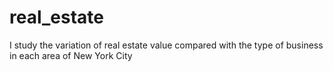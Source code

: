 # real_estate
I study the variation of real estate value compared with the type of business in each area of New York City
